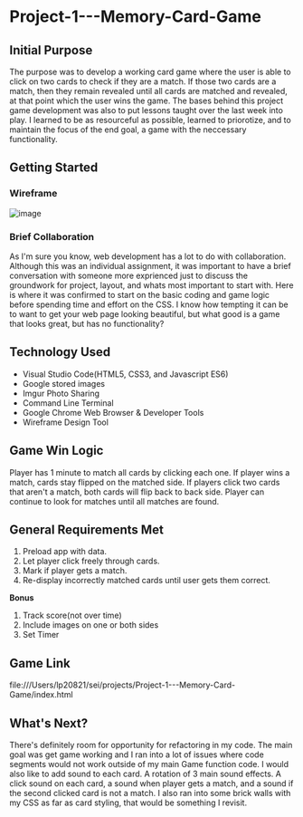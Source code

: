 # Project-1---Memory-Card-Game
## Initial Purpose
The purpose was to develop a working card game where the user is able to click on two cards to check if they are a match. If those two cards are a match, then they remain revealed until all cards are matched and revealed, at that point which the user wins the game. The bases behind this project game development was also to put lessons taught over the last week into play. I learned to be as resourceful as possible, learned to priorotize, and to maintain the focus of the end goal, a game with the neccessary functionality. 

## Getting Started
### Wireframe
![image](https://user-images.githubusercontent.com/68744076/95995845-9dc5c800-0df7-11eb-8b4f-59a0dc2b2a02.png)
### Brief Collaboration
As I'm sure you know, web development has a lot to do with collaboration. Although this was an individual assignment, it was important to have a brief conversation with someone more exprienced just to discuss the groundwork for project, layout, and whats most important to start with. Here is where it was confirmed to start on the basic coding and game logic before spending time and effort on the CSS. I know how tempting it can be to want to get your web page looking beautiful, but what good is a game that looks great, but has no functionality? 
## Technology Used
* Visual Studio Code(HTML5, CSS3, and Javascript ES6)
* Google stored images
* Imgur Photo Sharing
* Command Line Terminal
* Google Chrome Web Browser & Developer Tools
* Wireframe Design Tool
## Game Win Logic
Player has 1 minute to match all cards by clicking each one. If player wins a match, cards stay flipped on the matched side. If players click two cards that aren't a match, both cards will flip back to back side. Player can continue to look for matches until all matches are found. 
## General Requirements Met
1) Preload app with data.
2) Let player click freely through cards.
3) Mark if player gets a match.
4) Re-display incorrectly matched cards until user gets them correct. 

**Bonus**

1) Track score(not over time)
2) Include images on one or both sides
3) Set Timer

## Game Link
file:///Users/lp20821/sei/projects/Project-1---Memory-Card-Game/index.html

## What's Next?
There's definitely room for opportunity for refactoring in my code.  The main goal was get game working and I ran into a lot of issues where code segments would not work outside of my main Game function code. I would also like to add sound to each card. A rotation of 3 main sound effects. A click sound on each card, a sound when player gets a match, and a sound if the second clicked card is not a match. I also ran into some brick walls with my CSS as far as card styling, that would be something I revisit. 

